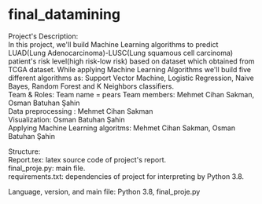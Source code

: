 # final_datamining
Project's Description:<br/>
In this project, we'll build Machine Learning algorithms to predict LUAD(Lung Adenocarcinoma)-LUSC(Lung squamous cell carcinoma) patient's risk level(high risk-low risk) based on dataset which obtained from TCGA dataset. While applying Machine Learning Algorithms we'll build five different algorithms as: Support Vector Machine, Logistic Regression, Naive Bayes, Random Forest and K Neighbors classifiers.<br/>
Team & Roles:
Team name = pears
Team members: Mehmet Cihan Sakman, Osman Batuhan Şahin<br/>
Data preprocessing : Mehmet Cihan Sakman<br/>
Visualization: Osman Batuhan Şahin<br/>
Applying Machine Learning algoritms: Mehmet Cihan Sakman, Osman Batuhan Şahin<br/>

Structure:<br/>
Report.tex: latex source code of project's report.<br/>
final_proje.py: main file.<br/>
requirements.txt: dependencies of project for interpreting by Python 3.8.<br/>

Language, version, and main file: Python 3.8, final_proje.py<br/>


